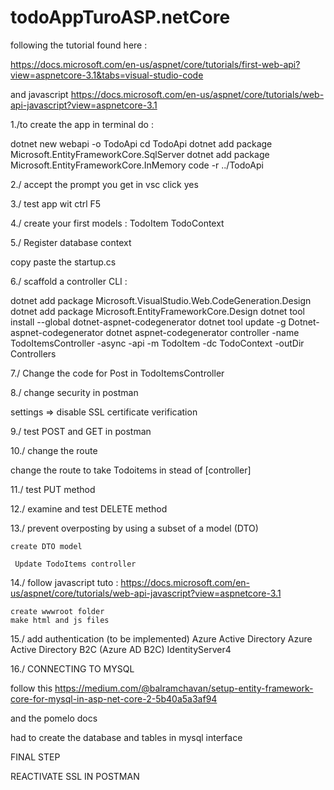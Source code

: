# todoAppTuroASP.netCore

following the tutorial found here : 

https://docs.microsoft.com/en-us/aspnet/core/tutorials/first-web-api?view=aspnetcore-3.1&tabs=visual-studio-code

and javascript 
https://docs.microsoft.com/en-us/aspnet/core/tutorials/web-api-javascript?view=aspnetcore-3.1

1./to create the app in terminal do : 

dotnet new webapi -o TodoApi
cd TodoApi
dotnet add package Microsoft.EntityFrameworkCore.SqlServer
dotnet add package Microsoft.EntityFrameworkCore.InMemory
code -r ../TodoApi

2./ accept the  prompt you get in vsc
click yes

3./ test app wit ctrl F5

4./ create your first models :
 TodoItem
 TodoContext

5./ Register database context
 
 copy paste the startup.cs

6./ scaffold a controller CLI : 

dotnet add package Microsoft.VisualStudio.Web.CodeGeneration.Design
dotnet add package Microsoft.EntityFrameworkCore.Design
dotnet tool install --global dotnet-aspnet-codegenerator
dotnet tool update -g Dotnet-aspnet-codegenerator
dotnet aspnet-codegenerator controller -name TodoItemsController -async -api -m TodoItem -dc TodoContext -outDir Controllers

7./ Change the code for Post in TodoItemsController

8./ change security in postman 

settings => disable SSL certificate verification

9./ test POST and GET in postman

10./ change the route 

change the route to take  Todoitems  in stead of [controller]

11./ test PUT method

12./ examine and test DELETE method

13./ prevent overposting by using a subset of a model (DTO)

    create DTO model

     Update TodoItems controller

14./ follow javascript tuto : 
https://docs.microsoft.com/en-us/aspnet/core/tutorials/web-api-javascript?view=aspnetcore-3.1

    create wwwroot folder 
    make html and js files

15./ add authentication (to be implemented)
    Azure Active Directory
    Azure Active Directory B2C (Azure AD B2C)
    IdentityServer4


16./ CONNECTING TO MYSQL

follow this https://medium.com/@balramchavan/setup-entity-framework-core-for-mysql-in-asp-net-core-2-5b40a5a3af94

and the pomelo docs 

had to create the database and tables in mysql interface






FINAL STEP 

REACTIVATE SSL IN POSTMAN
